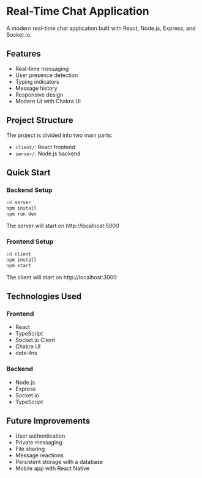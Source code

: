 # Real-Time Chat Application

A modern real-time chat application built with React, Node.js, Express, and Socket.io.

## Features

- Real-time messaging
- User presence detection
- Typing indicators
- Message history
- Responsive design
- Modern UI with Chakra UI

## Project Structure

The project is divided into two main parts:

- `client/`: React frontend
- `server/`: Node.js backend

## Quick Start

### Backend Setup

```bash
cd server
npm install
npm run dev
```

The server will start on http://localhost:5000

### Frontend Setup

```bash
cd client
npm install
npm start
```

The client will start on http://localhost:3000

## Technologies Used

### Frontend
- React
- TypeScript
- Socket.io Client
- Chakra UI
- date-fns

### Backend
- Node.js
- Express
- Socket.io
- TypeScript

## Future Improvements

- User authentication
- Private messaging
- File sharing
- Message reactions
- Persistent storage with a database
- Mobile app with React Native 